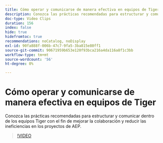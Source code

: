 ```yaml
---
title: Cómo operar y comunicarse de manera efectiva en equipos de Tiger
description: Conozca las prácticas recomendadas para estructurar y comunicar dentro de los equipos Tiger con el fin de mejorar la colaboración y reducir las ineficiencias en los proyectos de AEP.
doc-type: Video Clips
duration: 156
index: false
hide: true
hidefromtoc: true
recommendations: noCatalog, noDisplay
exl-id: 90fa888f-006b-47c7-9fa5-3ba815e80ff1
source-git-commit: 90671959b653e120f93bca216a4da116a8f1c3bb
workflow-type: tm+mt
source-wordcount: '56'
ht-degree: 0%

---
```


# Cómo operar y comunicarse de manera efectiva en equipos de Tiger

Conozca las prácticas recomendadas para estructurar y comunicar dentro de los equipos Tiger con el fin de mejorar la colaboración y reducir las ineficiencias en los proyectos de AEP.

<!-- 62_S926_3442625_155_how-to-operate-and-communicate-effectively-in-tiger-teams -->
>[!VIDEO](https://video.tv.adobe.com/v/3458270/?learn=on&enablevpops=true)
